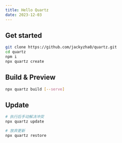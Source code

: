 ```yaml
---
title: Hello Quartz
date: 2023-12-03
---
```


## Get started

```sh
git clone https://github.com/jackyzha0/quartz.git
cd quartz
npm i
npx quartz create
```

## Build & Preview

```sh
npx quartz build [--serve]
```

## Update

```sh
# 执行后手动解决冲突
npx quartz update

# 放弃更新
npx quartz restore
```
